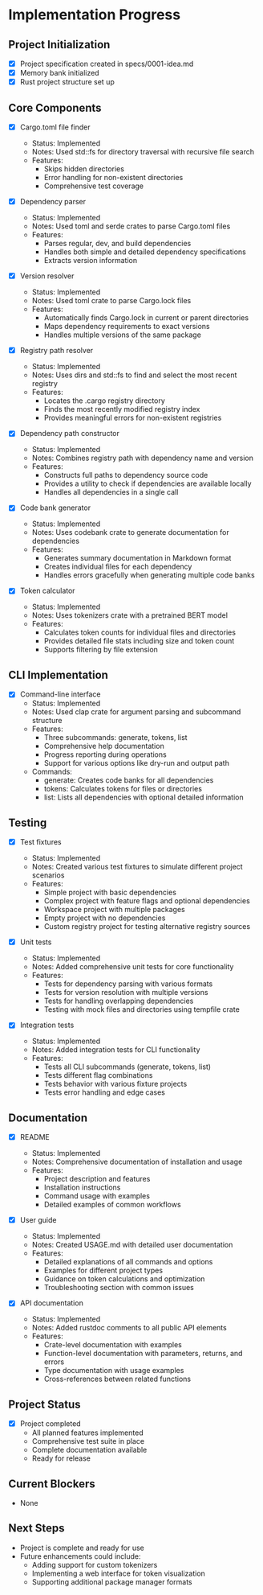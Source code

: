 # Implementation Progress

## Project Initialization
- [x] Project specification created in specs/0001-idea.md
- [x] Memory bank initialized
- [x] Rust project structure set up

## Core Components
- [x] Cargo.toml file finder
  - Status: Implemented
  - Notes: Used std::fs for directory traversal with recursive file search
  - Features:
    - Skips hidden directories
    - Error handling for non-existent directories
    - Comprehensive test coverage

- [x] Dependency parser
  - Status: Implemented
  - Notes: Used toml and serde crates to parse Cargo.toml files
  - Features:
    - Parses regular, dev, and build dependencies
    - Handles both simple and detailed dependency specifications
    - Extracts version information

- [x] Version resolver
  - Status: Implemented
  - Notes: Used toml crate to parse Cargo.lock files
  - Features:
    - Automatically finds Cargo.lock in current or parent directories
    - Maps dependency requirements to exact versions
    - Handles multiple versions of the same package

- [x] Registry path resolver
  - Status: Implemented
  - Notes: Uses dirs and std::fs to find and select the most recent registry
  - Features:
    - Locates the .cargo registry directory
    - Finds the most recently modified registry index
    - Provides meaningful errors for non-existent registries

- [x] Dependency path constructor
  - Status: Implemented
  - Notes: Combines registry path with dependency name and version
  - Features:
    - Constructs full paths to dependency source code
    - Provides a utility to check if dependencies are available locally
    - Handles all dependencies in a single call

- [x] Code bank generator
  - Status: Implemented
  - Notes: Uses codebank crate to generate documentation for dependencies
  - Features:
    - Generates summary documentation in Markdown format
    - Creates individual files for each dependency
    - Handles errors gracefully when generating multiple code banks

- [x] Token calculator
  - Status: Implemented
  - Notes: Uses tokenizers crate with a pretrained BERT model
  - Features:
    - Calculates token counts for individual files and directories
    - Provides detailed file stats including size and token count
    - Supports filtering by file extension

## CLI Implementation
- [x] Command-line interface
  - Status: Implemented
  - Notes: Used clap crate for argument parsing and subcommand structure
  - Features:
    - Three subcommands: generate, tokens, list
    - Comprehensive help documentation
    - Progress reporting during operations
    - Support for various options like dry-run and output path
  - Commands:
    - generate: Creates code banks for all dependencies
    - tokens: Calculates tokens for files or directories
    - list: Lists all dependencies with optional detailed information

## Testing
- [x] Test fixtures
  - Status: Implemented
  - Notes: Created various test fixtures to simulate different project scenarios
  - Features:
    - Simple project with basic dependencies
    - Complex project with feature flags and optional dependencies
    - Workspace project with multiple packages
    - Empty project with no dependencies
    - Custom registry project for testing alternative registry sources

- [x] Unit tests
  - Status: Implemented
  - Notes: Added comprehensive unit tests for core functionality
  - Features:
    - Tests for dependency parsing with various formats
    - Tests for version resolution with multiple versions
    - Tests for handling overlapping dependencies
    - Testing with mock files and directories using tempfile crate

- [x] Integration tests
  - Status: Implemented
  - Notes: Added integration tests for CLI functionality
  - Features:
    - Tests all CLI subcommands (generate, tokens, list)
    - Tests different flag combinations
    - Tests behavior with various fixture projects
    - Tests error handling and edge cases

## Documentation
- [x] README
  - Status: Implemented
  - Notes: Comprehensive documentation of installation and usage
  - Features:
    - Project description and features
    - Installation instructions
    - Command usage with examples
    - Detailed examples of common workflows

- [x] User guide
  - Status: Implemented
  - Notes: Created USAGE.md with detailed user documentation
  - Features:
    - Detailed explanations of all commands and options
    - Examples for different project types
    - Guidance on token calculations and optimization
    - Troubleshooting section with common issues

- [x] API documentation
  - Status: Implemented
  - Notes: Added rustdoc comments to all public API elements
  - Features:
    - Crate-level documentation with examples
    - Function-level documentation with parameters, returns, and errors
    - Type documentation with usage examples
    - Cross-references between related functions

## Project Status
- [x] Project completed
  - All planned features implemented
  - Comprehensive test suite in place
  - Complete documentation available
  - Ready for release

## Current Blockers
- None

## Next Steps
- Project is complete and ready for use
- Future enhancements could include:
  - Adding support for custom tokenizers
  - Implementing a web interface for token visualization
  - Supporting additional package manager formats
